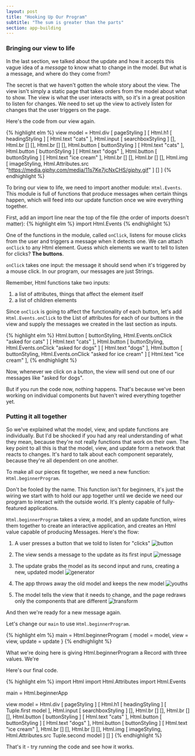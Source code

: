 ```yaml
---
layout: post
title: "Hooking Up Our Program"
subtitle: "The sum is greater than the parts"
section: app-building
---
```


### Bringing our view to life

In the last section, we talked about the update and how it accepts this vague idea of a *message* to know what to change in the model. But what is a message, and where do they come from?

The secret is that we haven't gotten the whole story about the view. The view isn't simply a static page that takes orders from the model about what to show. The view is what the user interacts with, so it's in a great position to listen for changes. We need to set up the view to actively listen for changes that the user triggers on the page.

Here's the code from our view again.

{% highlight elm %}
view model = Html.div
  [ pageStyling ]
  [
    Html.h1 [ headingStyling ] [ Html.text "cats" ],
    Html.input [ searchboxStyling ] [],
    Html.br [] [],
    Html.br [] [],
    Html.button [ buttonStyling ] [ Html.text "cats" ],
    Html.button [ buttonStyling ] [ Html.text "dogs" ],
    Html.button [ buttonStyling ] [ Html.text "ice cream" ],
    Html.br [] [],
    Html.br [] [],
    Html.img [ imageStyling, Html.Attributes.src "https://media.giphy.com/media/11s7Ke7jcNxCHS/giphy.gif" ] []
  ]
{% endhighlight %}

To bring our view to life, we need to import another module: `Html.Events`. This module is full of functions that produce messages when certain things happen, which will feed into our update function once we wire everything together.

First, add an import line near the top of the file (the order of imports doesn't matter):
{% highlight elm %}
import Html.Events
{% endhighlight %}

One of the functions in the module, called `onClick`, listens for mouse clicks from the user and triggers a message when it detects one. We can attach `onClick` to any Html element. Guess which elements we want to tell to listen for clicks? **The buttons**.

`onClick` takes one input: the message it should send when it's triggered by a mouse click. In our program, our messages are just Strings.

Remember, Html functions take two inputs:
  1. a list of attributes, things that affect the element itself
  2. a list of children elements

Since `onClick` is going to affect the functionality of each button, let's add `Html.Events.onClick` to the List of attributes for each of our buttons in the view and supply the messages we created in the last section as inputs.

{% highlight elm %}
Html.button [ buttonStyling, Html.Events.onClick "asked for cats" ] [ Html.text "cats" ],
Html.button [ buttonStyling, Html.Events.onClick "asked for dogs" ] [ Html.text "dogs" ],
Html.button [ buttonStyling, Html.Events.onClick "asked for ice cream" ] [ Html.text "ice cream" ],
{% endhighlight %}

Now, whenever we click on a button, the view will send out one of our messages like "asked for dogs".

But if you run the code now, nothing happens. That's because we've been working on individual components but haven't wired everything together yet.

### Putting it all together

So we've explained what the model, view, and update functions are individually. But I'd be shocked if you had any real understanding of what they mean, because they're not really functions that work on their own. The key point to all this is that the model, view, and update form a network that reacts to changes. It's hard to talk about each component separately, because they're all dependent on one another.

To make all our pieces fit together, we need a new function: `Html.beginnerProgram`.

Don't be fooled by the name. This function isn't for beginners, it's just the wiring we start with to hold our app together until we decide we need our program to interact with the outside world. It's plenty capable of fully-featured applications.

`Html.beginnerProgram` takes a view, a model, and an update function, wires them together to create an interactive application, and creates an Html value capable of producing Messages. Here's the flow:

1. A user presses a button that we told to listen for "clicks"
![button](https://media.giphy.com/media/cNPrsXBpZJZx6/giphy.gif)

2. The view sends a message to the update as its first input
![message](https://media.giphy.com/media/PyyTxFoyXpoD6/giphy.gif)

3. The update grabs the model as its second input and runs, creating a new, updated model
![generator](https://media.giphy.com/media/3o6ozvTAmjn8gDzbRC/giphy.gif)

4. The app throws away the old model and keeps the new model
![youths](https://media.giphy.com/media/qG2h9G9NMRRE4/giphy.gif)

5. The model tells the view that it needs to change, and the page redraws only the components that are different
![transform](https://media.giphy.com/media/5yLgocvrcL4Vi9dh5Ac/giphy.gif)

And then we're ready for a new message again.

Let's change our `main` to use `Html.beginnerProgram`.

{% highlight elm %}
main = Html.beginnerProgram { model = model,
                              view = view,
                              update = update }
{% endhighlight %}

What we're doing here is giving Html.beginnerProgram a Record with three values. We're


Here's our final code.

{% highlight elm %}
import Html
import Html.Attributes
import Html.Events

main = Html.beginnerApp

view model = Html.div
  [ pageStyling ]
  [
    Html.h1 [ headingStyling ] [ Tuple.first model ],
    Html.input [ searchboxStyling ] [],
    Html.br [] [],
    Html.br [] [],
    Html.button [ buttonStyling ] [ Html.text "cats" ],
    Html.button [ buttonStyling ] [ Html.text "dogs" ],
    Html.button [ buttonStyling ] [ Html.text "ice cream" ],
    Html.br [] [],
    Html.br [] [],
    Html.img [ imageStyling, Html.Attributes.src Tuple.second model ] []
  ]
{% endhighlight %}


That's it - try running the code and see how it works.

